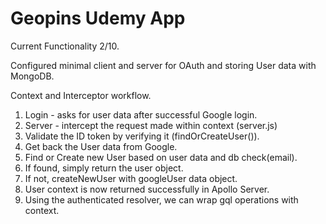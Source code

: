 # Geopins Udemy App

Current Functionality 2/10.

Configured minimal client and server for OAuth and storing User data with MongoDB.

Context and Interceptor workflow.

1. Login - asks for user data after successful Google login.
2. Server - intercept the request made within context (server.js)
3. Validate the ID token by verifying it (findOrCreateUser()).
4. Get back the User data from Google.
5. Find or Create new User based on user data and db check(email).
6. If found, simply return the user object.
7. If not, createNewUser with googleUser data object.
8. User context is now returned successfully in Apollo Server.
9. Using the authenticated resolver, we can wrap gql operations with context.
